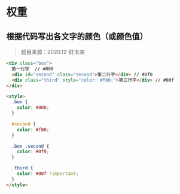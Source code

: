 # 权重

## 根据代码写出各文字的颜色（或颜色值）

> 题目来源：2020.12-好未来

```html
<div class="box">
  第一行字  // #000
  <div id="second" class="second">第二行字</div> // #0f0
  <div class="third" style="color: #f00;">第三行字</div> // #00f
</div>

<style>
  .box {
    color: #000;
  }

  #second {
    color: #f00;
  }

  .box .second {
    color: #0f0;
  }

  .third {
    color: #00f !important;
  }
</style>
```
